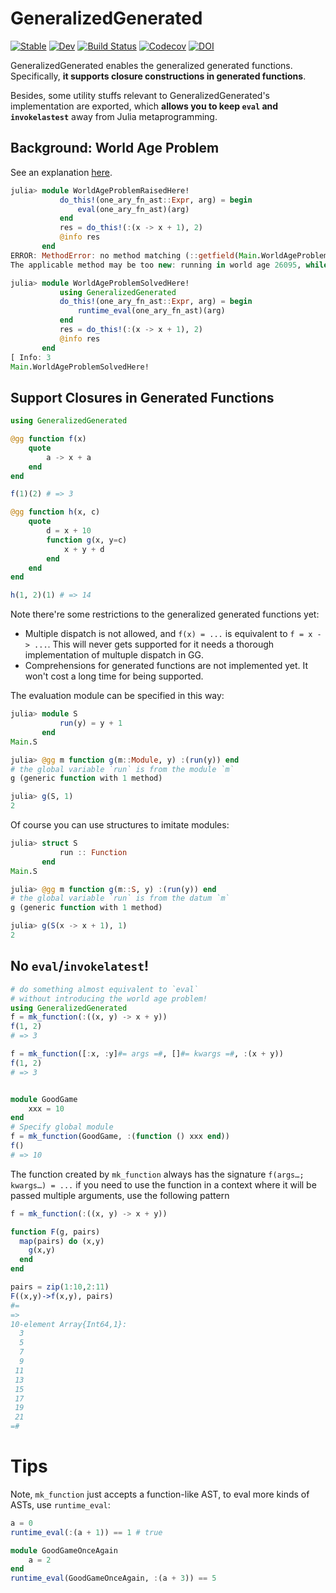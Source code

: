 # GeneralizedGenerated

[![Stable](https://img.shields.io/badge/docs-stable-blue.svg)](https://JuliaStaging.github.io/GeneralizedGenerated.jl/stable)
[![Dev](https://img.shields.io/badge/docs-dev-blue.svg)](https://JuliaStaging.github.io/GeneralizedGenerated.jl/dev)
[![Build Status](https://travis-ci.com/JuliaStaging/GeneralizedGenerated.jl.svg?branch=master)](https://travis-ci.com/JuliaStaging/GeneralizedGenerated.jl)
[![Codecov](https://codecov.io/gh/JuliaStaging/GeneralizedGenerated.jl/branch/master/graph/badge.svg)](https://codecov.io/gh/JuliaStaging/GeneralizedGenerated.jl)
[![DOI](https://zenodo.org/badge/DOI/10.5281/zenodo.3596233.svg)](https://doi.org/10.5281/zenodo.3596233)

GeneralizedGenerated enables the generalized generated functions. Specifically, **it supports closure constructions in generated functions**.

Besides, some utility stuffs relevant to GeneralizedGenerated's implementation are exported,
which **allows you to keep `eval` and `invokelastest`** away from Julia
metaprogramming.


## Background: World Age Problem

See an explanation [here](https://discourse.julialang.org/t/world-age-problem-explanation/9714/4).

```julia
julia> module WorldAgeProblemRaisedHere!
           do_this!(one_ary_fn_ast::Expr, arg) = begin
               eval(one_ary_fn_ast)(arg)
           end
           res = do_this!(:(x -> x + 1), 2)
           @info res
       end
ERROR: MethodError: no method matching (::getfield(Main.WorldAgeProblemRaisedHere!, Symbol("##1#2")))(::Int64)
The applicable method may be too new: running in world age 26095, while current world is 26096.

julia> module WorldAgeProblemSolvedHere!
           using GeneralizedGenerated
           do_this!(one_ary_fn_ast::Expr, arg) = begin
               runtime_eval(one_ary_fn_ast)(arg)
           end
           res = do_this!(:(x -> x + 1), 2)
           @info res
       end
[ Info: 3
Main.WorldAgeProblemSolvedHere!
```

## Support Closures in Generated Functions

```julia
using GeneralizedGenerated

@gg function f(x)
    quote
        a -> x + a
    end
end

f(1)(2) # => 3

@gg function h(x, c)
    quote
        d = x + 10
        function g(x, y=c)
            x + y + d
        end
    end
end

h(1, 2)(1) # => 14
```

Note there're some restrictions to the generalized generated functions yet:

- Multiple dispatch is not allowed, and `f(x) = ...` is equivalent to `f = x -> ...`. This will never gets supported for it needs a thorough implementation of multuple dispatch in GG.
- Comprehensions for generated functions are not implemented yet. It won't cost a long time for being supported.

The evaluation module can be specified in this way:

```julia
julia> module S
           run(y) = y + 1
       end
Main.S

julia> @gg m function g(m::Module, y) :(run(y)) end
# the global variable `run` is from the module `m`
g (generic function with 1 method)

julia> g(S, 1)
2
```

Of course you can use structures to imitate modules:

```julia
julia> struct S
           run :: Function
       end
Main.S

julia> @gg m function g(m::S, y) :(run(y)) end
# the global variable `run` is from the datum `m`
g (generic function with 1 method)

julia> g(S(x -> x + 1), 1)
2
```

## No `eval`/`invokelatest`!

```julia
# do something almost equivalent to `eval`
# without introducing the world age problem!
using GeneralizedGenerated
f = mk_function(:((x, y) -> x + y))
f(1, 2)
# => 3

f = mk_function([:x, :y]#= args =#, []#= kwargs =#, :(x + y))
f(1, 2)
# => 3


module GoodGame
    xxx = 10
end
# Specify global module
f = mk_function(GoodGame, :(function () xxx end))
f()
# => 10
```

The function created by `mk_function` always has the signature `f(args…; kwargs…) = ...` if you need to use the function in a context where it will be passed multiple arguments, use the following pattern

```julia
f = mk_function(:((x, y) -> x + y))

function F(g, pairs)
  map(pairs) do (x,y)
    g(x,y)
  end
end

pairs = zip(1:10,2:11)
F((x,y)->f(x,y), pairs)
#=
=>
10-element Array{Int64,1}:
  3
  5
  7
  9
 11
 13
 15
 17
 19
 21
=#
```

Tips
==============

Note, `mk_function` just accepts a function-like AST, to eval more kinds of
ASTs, use `runtime_eval`:

```julia
a = 0
runtime_eval(:(a + 1)) == 1 # true

module GoodGameOnceAgain
    a = 2
end
runtime_eval(GoodGameOnceAgain, :(a + 3)) == 5
```
